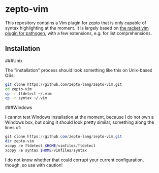 # zepto-vim

This repository contains a Vim plugin for zepto that is only
capable of syntax highlighting at the moment. It is largely
based on [the racket vim plugin for pathogen](https://github.com/wlangstroth/vim-racket),
with a few extensions, e.g. for list comprehensions.

## Installation

###Unix

The "installation" process should look something like this on Unix-based
OSs:

```bash
git clone https://github.com/zepto-lang/zepto-vim.git
cd zepto-vim
cp -r ftdetect ~/.vim
cp -r syntax ~/.vim
```

###Windows

I cannot test Windows installation at the moment, because I do not own a
Windows box, but doing it should look pretty similar, something along
the lines of:

```powershell
git clone https://github.com/zepto-lang/zepto-vim.git
dir zepto-vim
xcopy /e ftdetect $HOME/vimfiles/ftdetect
xcopy /e syntax $HOME/vimfiles/syntax
```

I do not know whether that could corrupt your current configuration, though,
so use with caution!
